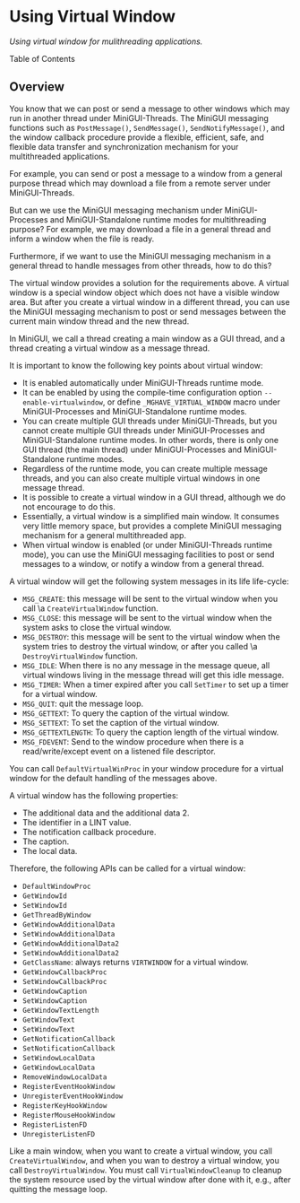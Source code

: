 # Using Virtual Window

_Using virtual window for mulithreading applications._

Table of Contents


## Overview

You know that we can post or send a message to other windows which
may run in another thread under MiniGUI-Threads. The MiniGUI
messaging functions such as `PostMessage()`, `SendMessage()`,
`SendNotifyMessage()`, and the window callback procedure
provide a flexible, efficient, safe, and flexible data transfer
and synchronization mechanism for your multithreaded applications.

For example, you can send or post a message to a window from a
general purpose thread which may download a file from a remote
server under MiniGUI-Threads.

But can we use the MiniGUI messaging mechanism under
MiniGUI-Processes and MiniGUI-Standalone runtime modes for
multithreading purpose? For example, we may download a file in a
general thread and inform a window when the file is ready.

Furthermore, if we want to use the MiniGUI messaging mechanism in
a general thread to handle messages from other threads, how to do this?

The virtual window provides a solution for the requirements above.
A virtual window is a special window object which does not have
a visible window area. But after you create a virtual window in
a different thread, you can use the MiniGUI messaging mechanism
to post or send messages between the current main window thread
and the new thread.

In MiniGUI, we call a thread creating a main window as a GUI thread,
and a thread creating a virtual window as a message thread.

It is important to know the following key points about virtual
window:

- It is enabled automatically under MiniGUI-Threads runtime mode.
- It can be enabled by using the compile-time configuration option
  `--enable-virtualwindow`, or define `_MGHAVE_VIRTUAL_WINDOW` macro
  under MiniGUI-Processes and MiniGUI-Standalone runtime modes.
- You can create multiple GUI threads under MiniGUI-Threads, but you
  cannot create multiple GUI threads under MiniGUI-Processes and
  MiniGUI-Standalone runtime modes. In other words, there is only one
  GUI thread (the main thread) under MiniGUI-Processes and
  MiniGUI-Standalone runtime modes.
- Regardless of the runtime mode, you can create multiple message
  threads, and you can also create multiple virtual windows in
  one message thread.
- It is possible to create a virtual window in a GUI thread, although
  we do not encourage to do this.
- Essentially, a virtual window is a simplified main window.
  It consumes very little memory space, but provides a complete
  MiniGUI messaging mechanism for a general multithreaded app.
- When virtual window is enabled (or under MiniGUI-Threads runtime mode),
  you can use the MiniGUI messaging facilities to post or send messages
  to a window, or notify a window from a general thread.

A virtual window will get the following system messages in its life
life-cycle:

 - `MSG_CREATE`: this message will be sent to the virtual window when
   you call \a `CreateVirtualWindow` function.
 - `MSG_CLOSE`: this message will be sent to the virtual window when
   the system asks to close the virtual window.
 - `MSG_DESTROY`: this message will be sent to the virtual window when
   the system tries to destroy the virtual window, or after you
   called \a `DestroyVirtualWindow` function.
 - `MSG_IDLE`: When there is no any message in the message queue, all
   virtual windows living in the message thread will get this idle
   message.
 - `MSG_TIMER`: When a timer expired after you call `SetTimer` to
   set up a timer for a virtual window.
 - `MSG_QUIT`: quit the message loop.
 - `MSG_GETTEXT`: To query the caption of the virtual window.
 - `MSG_SETTEXT`: To set the caption of the virtual window.
 - `MSG_GETTEXTLENGTH`: To query the caption length of the virtual window.
 - `MSG_FDEVENT`: Send to the window procedure when there is a read/write/except
   event on a listened file descriptor.

You can call `DefaultVirtualWinProc` in your window procedure for a virtual
window for the default handling of the messages above.

A virtual window has the following properties:

- The additional data and the additional data 2.
- The identifier in a LINT value.
- The notification callback procedure.
- The caption.
- The local data.

Therefore, the following APIs can be called for a virtual window:

- `DefaultWindowProc`
- `GetWindowId`
- `SetWindowId`
- `GetThreadByWindow`
- `GetWindowAdditionalData`
- `SetWindowAdditionalData`
- `GetWindowAdditionalData2`
- `SetWindowAdditionalData2`
- `GetClassName`: always returns `VIRTWINDOW` for a virtual window.
- `GetWindowCallbackProc`
- `SetWindowCallbackProc`
- `GetWindowCaption`
- `SetWindowCaption`
- `GetWindowTextLength`
- `GetWindowText`
- `SetWindowText`
- `GetNotificationCallback`
- `SetNotificationCallback`
- `SetWindowLocalData`
- `GetWindowLocalData`
- `RemoveWindowLocalData`
- `RegisterEventHookWindow`
- `UnregisterEventHookWindow`
- `RegisterKeyHookWindow`
- `RegisterMouseHookWindow`
- `RegisterListenFD`
- `UnregisterListenFD`

Like a main window, when you want to create a virtual window, you call
`CreateVirtualWindow`, and when you wan to destroy a virtual window, you call
`DestroyVirtualWindow`. You must call `VirtualWindowCleanup` to cleanup the
system resource used by the virtual window after done with it, e.g., after
quitting the message loop.


